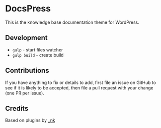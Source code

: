 # DocsPress
This is the knowledge base documentation theme for WordPress.

## Development
* `gulp` - start files watcher
* `gulp build` - create build

## Contributions
If you have anything to fix or details to add, first file an issue on GitHub to see if it is likely to be accepted, then file a pull request with your change (one PR per issue).

## Credits
Based on plugins by [_nk](https://github.com/nk-o/)
